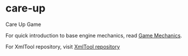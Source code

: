 # care-up
Care Up Game

For quick introduction to base engine mechanics, read [Game Mechanics](Game_Mechanics.txt).

For XmlTool repository, visit [XmlTool repository](https://github.com/GijsTempel/XMLTool)
